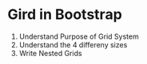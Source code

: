 # Gird in Bootstrap
1. Understand Purpose of Grid System
2. Understand the 4 differeny sizes
3. Write Nested Grids